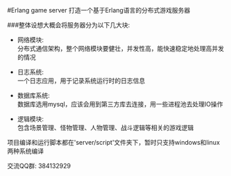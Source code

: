 #Erlang game server
打造一个基于Erlang语言的分布式游戏服务器


###整体设想大概会将服务器分为以下几大块:

* 网络模块:<br>
	分布式通信架构，整个网络模块要健壮，并发性高，能快速稳定地处理高并发的情况

* 日志系统:<br>
	一个日志应用，用于记录系统运行时的日志信息

* 数据库系统:<br>
	数据库选用mysql，应该会用到第三方库去连接，用一些进程池去处理IO操作

* 逻辑模块:<br>
	包含场景管理、怪物管理、人物管理、战斗逻辑等相关的游戏逻辑


项目编译和运行脚本都在'server/script'文件夹下，暂时只支持windows和linux两种系统编译

交流QQ群: 384132929